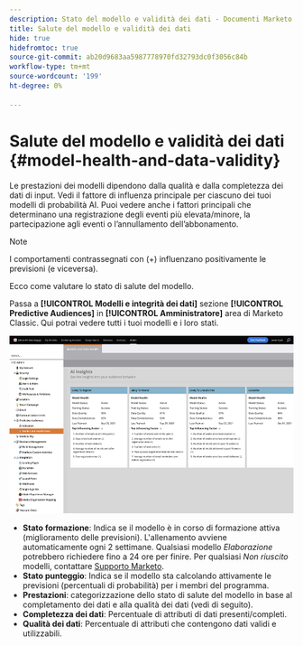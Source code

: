 ```yaml
---
description: Stato del modello e validità dei dati - Documenti Marketo - Documentazione del prodotto
title: Salute del modello e validità dei dati
hide: true
hidefromtoc: true
source-git-commit: ab20d9683aa5987778970fd32793dc0f3056c84b
workflow-type: tm+mt
source-wordcount: '199'
ht-degree: 0%

---
```


# Salute del modello e validità dei dati {#model-health-and-data-validity}

Le prestazioni dei modelli dipendono dalla qualità e dalla completezza dei dati di input. Vedi il fattore di influenza principale per ciascuno dei tuoi modelli di probabilità AI. Puoi vedere anche i fattori principali che determinano una registrazione degli eventi più elevata/minore, la partecipazione agli eventi o l’annullamento dell’abbonamento.

>[!NOTE]
>
>I comportamenti contrassegnati con (+) influenzano positivamente le previsioni (e viceversa).

Ecco come valutare lo stato di salute del modello.

Passa a **[!UICONTROL Modelli e integrità dei dati]** sezione **[!UICONTROL Predictive Audiences]** in **[!UICONTROL Amministratore]** area di Marketo Classic. Qui potrai vedere tutti i tuoi modelli e i loro stati.

![Immagine uno](assets/model-health-and-data-validity-1.png)

* **Stato formazione**: Indica se il modello è in corso di formazione attiva (miglioramento delle previsioni). L&#39;allenamento avviene automaticamente ogni 2 settimane. Qualsiasi modello _Elaborazione_ potrebbero richiedere fino a 24 ore per finire. Per qualsiasi _Non riuscito_ modelli, contattare [Supporto Marketo](https://nation.marketo.com/t5/Support/ct-p/Support).
* **Stato punteggio**: Indica se il modello sta calcolando attivamente le previsioni (percentuali di probabilità) per i membri del programma.
* **Prestazioni**: categorizzazione dello stato di salute del modello in base al completamento dei dati e alla qualità dei dati (vedi di seguito).
* **Completezza dei dati**: Percentuale di attributi di dati presenti/completi.
* **Qualità dei dati**: Percentuale di attributi che contengono dati validi e utilizzabili.